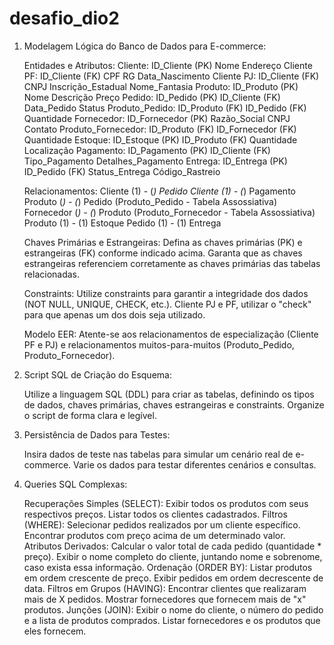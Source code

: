 # desafio_dio2

1. Modelagem Lógica do Banco de Dados para E-commerce:

    Entidades e Atributos:
        Cliente:
            ID_Cliente (PK)
            Nome
            Endereço
            Cliente PF:
                ID_Cliente (FK)
                CPF
                RG
                Data_Nascimento
            Cliente PJ:
                ID_Cliente (FK)
                CNPJ
                Inscrição_Estadual
                Nome_Fantasia
        Produto:
            ID_Produto (PK)
            Nome
            Descrição
            Preço
        Pedido:
            ID_Pedido (PK)
            ID_Cliente (FK)
            Data_Pedido
            Status
        Produto_Pedido:
            ID_Produto (FK)
            ID_Pedido (FK)
            Quantidade
        Fornecedor:
            ID_Fornecedor (PK)
            Razão_Social
            CNPJ
            Contato
        Produto_Fornecedor:
            ID_Produto (FK)
            ID_Fornecedor (FK)
            Quantidade
        Estoque:
            ID_Estoque (PK)
            ID_Produto (FK)
            Quantidade
            Localização
        Pagamento:
            ID_Pagamento (PK)
            ID_Cliente (FK)
            Tipo_Pagamento
            Detalhes_Pagamento
        Entrega:
            ID_Entrega (PK)
            ID_Pedido (FK)
            Status_Entrega
            Código_Rastreio

    Relacionamentos:
        Cliente (1) - (*) Pedido
        Cliente (1) - (*) Pagamento
        Produto (*) - (*) Pedido (Produto_Pedido - Tabela Assossiativa)
        Fornecedor (*) - (*) Produto (Produto_Fornecedor - Tabela Assossiativa)
        Produto (1) - (1) Estoque
        Pedido (1) - (1) Entrega

    Chaves Primárias e Estrangeiras:
        Defina as chaves primárias (PK) e estrangeiras (FK) conforme indicado acima.
        Garanta que as chaves estrangeiras referenciem corretamente as chaves primárias das tabelas relacionadas.

    Constraints:
        Utilize constraints para garantir a integridade dos dados (NOT NULL, UNIQUE, CHECK, etc.).
        Cliente PJ e PF, utilizar o "check" para que apenas um dos dois seja utilizado.

    Modelo EER:
        Atente-se aos relacionamentos de especialização (Cliente PF e PJ) e relacionamentos muitos-para-muitos (Produto_Pedido, Produto_Fornecedor).

2. Script SQL de Criação do Esquema:

    Utilize a linguagem SQL (DDL) para criar as tabelas, definindo os tipos de dados, chaves primárias, chaves estrangeiras e constraints.
    Organize o script de forma clara e legível.

3. Persistência de Dados para Testes:

    Insira dados de teste nas tabelas para simular um cenário real de e-commerce.
    Varie os dados para testar diferentes cenários e consultas.

4. Queries SQL Complexas:

    Recuperações Simples (SELECT):
        Exibir todos os produtos com seus respectivos preços.
        Listar todos os clientes cadastrados.
    Filtros (WHERE):
        Selecionar pedidos realizados por um cliente específico.
        Encontrar produtos com preço acima de um determinado valor.
    Atributos Derivados:
        Calcular o valor total de cada pedido (quantidade * preço).
        Exibir o nome completo do cliente, juntando nome e sobrenome, caso exista essa informação.
    Ordenação (ORDER BY):
        Listar produtos em ordem crescente de preço.
        Exibir pedidos em ordem decrescente de data.
    Filtros em Grupos (HAVING):
        Encontrar clientes que realizaram mais de X pedidos.
        Mostrar fornecedores que fornecem mais de "x" produtos.
    Junções (JOIN):
        Exibir o nome do cliente, o número do pedido e a lista de produtos comprados.
        Listar fornecedores e os produtos que eles fornecem.
